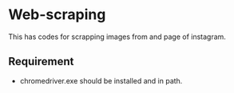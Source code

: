 # Web-scraping
This has codes for scrapping images from and page of instagram.

## Requirement
- chromedriver.exe should be installed and in path.

